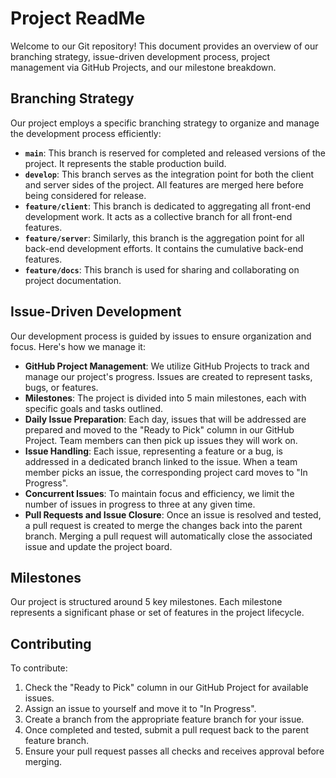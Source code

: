 # Project ReadMe

Welcome to our Git repository! This document provides an overview of our branching strategy, issue-driven development process, project management via GitHub Projects, and our milestone breakdown.

## Branching Strategy

Our project employs a specific branching strategy to organize and manage the development process efficiently:

- **`main`**: This branch is reserved for completed and released versions of the project. It represents the stable production build.
- **`develop`**: This branch serves as the integration point for both the client and server sides of the project. All features are merged here before being considered for release.
- **`feature/client`**: This branch is dedicated to aggregating all front-end development work. It acts as a collective branch for all front-end features.
- **`feature/server`**: Similarly, this branch is the aggregation point for all back-end development efforts. It contains the cumulative back-end features.
- **`feature/docs`**: This branch is used for sharing and collaborating on project documentation.

## Issue-Driven Development

Our development process is guided by issues to ensure organization and focus. Here's how we manage it:

- **GitHub Project Management**: We utilize GitHub Projects to track and manage our project's progress. Issues are created to represent tasks, bugs, or features.
- **Milestones**: The project is divided into 5 main milestones, each with specific goals and tasks outlined.
- **Daily Issue Preparation**: Each day, issues that will be addressed are prepared and moved to the "Ready to Pick" column in our GitHub Project. Team members can then pick up issues they will work on.
- **Issue Handling**: Each issue, representing a feature or a bug, is addressed in a dedicated branch linked to the issue. When a team member picks an issue, the corresponding project card moves to "In Progress".
- **Concurrent Issues**: To maintain focus and efficiency, we limit the number of issues in progress to three at any given time.
- **Pull Requests and Issue Closure**: Once an issue is resolved and tested, a pull request is created to merge the changes back into the parent branch. Merging a pull request will automatically close the associated issue and update the project board.

## Milestones

Our project is structured around 5 key milestones. Each milestone represents a significant phase or set of features in the project lifecycle.


## Contributing

To contribute:

1. Check the "Ready to Pick" column in our GitHub Project for available issues.
2. Assign an issue to yourself and move it to "In Progress".
3. Create a branch from the appropriate feature branch for your issue.
4. Once completed and tested, submit a pull request back to the parent feature branch.
5. Ensure your pull request passes all checks and receives approval before merging.
